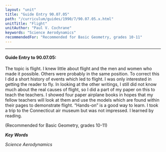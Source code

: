 ```yaml
---
layout: "unit"
title: "Guide Entry 90.07.05"
path: "/curriculum/guides/1990/7/90.07.05.x.html"
unitTitle: "Flight"
unitAuthor: "Paul V. Cochrane"
keywords: "Science Aerodynamics"
recommendedFor: "Recommended for Basic Geometry, grades 10-11"
---
```

<body>
<hr/>
 <h4>
  Guide Entry to 90.07.05:
 </h4>
 The topic is flight. I knew little about flight and the men and women who made it possible. Others were probably in the same position. To correct this I did a short history of events which led to flight. I was only interested in getting the reader to fly. In looking at the other writings, I still did not know much about the real causes of flight, so I did a part of my paper on this to teach the teachers. I showed four paper airplane books in hopes that my fellow teachers will look at them and use the models which are found within their pages to demonstrate flight. “Hands-on” is a good way to learn. I took a trip to the Connecticut air museum but was not impressed. I learned by reading.
 <p>
  (Recommended for Basic Geometry, grades 10-11)
 </p>
<p>
  <b>
   <i>
    Key Words
   </i>
  </b>
  <br/>
 </p>
 <p>
  <i>
   Science Aerodynamics
  </i>
 </p>

</body>